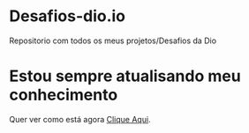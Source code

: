 # Desafios-dio.io
Repositorio com todos os meus projetos/Desafios da Dio

# Estou sempre atualisando meu conhecimento

Quer ver como está agora [Clique Aqui](https://kazuto-neves.github.io/Desafios-dio-js.io/).
